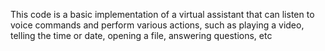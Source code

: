 This code is a basic implementation of a virtual assistant that can listen to voice commands and perform various actions, such as playing a video, telling the time or date, opening a file, answering questions, etc
